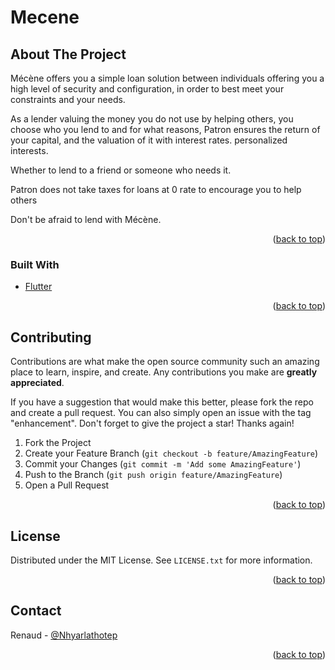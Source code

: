 # Mecene

<div id="top"></div>

<!-- ABOUT THE PROJECT -->
## About The Project

Mécène offers you a simple loan solution between individuals offering you a high level of security and configuration, in order to best meet your constraints and your needs.

As a lender valuing the money you do not use by helping others, you choose who you lend to and for what reasons, Patron ensures the return of your capital, and the valuation of it with interest rates. personalized interests.

Whether to lend to a friend or someone who needs it.

Patron does not take taxes for loans at 0 rate to encourage you to help others

Don't be afraid to lend with Mécène.

<p align="right">(<a href="#top">back to top</a>)</p>



### Built With

* [Flutter](https://flutter.dev/)

<p align="right">(<a href="#top">back to top</a>)</p>


<!-- CONTRIBUTING -->
## Contributing

Contributions are what make the open source community such an amazing place to learn, inspire, and create. Any contributions you make are **greatly appreciated**.

If you have a suggestion that would make this better, please fork the repo and create a pull request. You can also simply open an issue with the tag "enhancement".
Don't forget to give the project a star! Thanks again!

1. Fork the Project
2. Create your Feature Branch (`git checkout -b feature/AmazingFeature`)
3. Commit your Changes (`git commit -m 'Add some AmazingFeature'`)
4. Push to the Branch (`git push origin feature/AmazingFeature`)
5. Open a Pull Request

<p align="right">(<a href="#top">back to top</a>)</p>



<!-- LICENSE -->
## License

Distributed under the MIT License. See `LICENSE.txt` for more information.

<p align="right">(<a href="#top">back to top</a>)</p>



<!-- CONTACT -->
## Contact

Renaud - [@Nhyarlathotep](https://github.com/Nhyarlathotep)


<p align="right">(<a href="#top">back to top</a>)</p>
